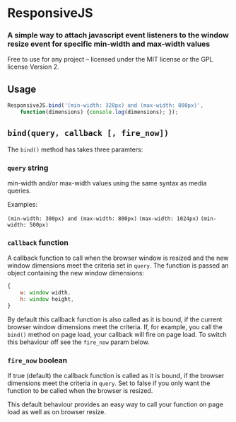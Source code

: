 # ResponsiveJS

### A simple way to attach javascript event listeners to the window resize event for specific min-width and max-width values

Free to use for any project – licensed under the MIT license or the GPL license Version 2.

## Usage

```js
ResponsiveJS.bind('(min-width: 320px) and (max-width: 800px)', 
	function(dimensions) {console.log(dimensions); });
```

## `bind(query, callback [, fire_now])`

The `bind()` method has takes three paramters:

### `query` string
min-width and/or max-width values using the same syntax as media queries. 

Examples:

`(min-width: 300px) and (max-width: 800px)`
`(max-width: 1024px)`
`(min-width: 500px)`

### `callback` function
A callback function to call when the browser window is resized and the new window dimensions meet the criteria set in `query`. The function is passed an object containing the new window dimensions:

```js
{
	w: window width,
	h: window height,
}
```

By default this callback function is also called as it is bound, if the current browser window dimensions meet the criteria. If, for example, you call the `bind()` method on page load, your callback will fire on page load. To switch this behaviour off see the `fire_now` param below.

### `fire_now` boolean
If true (default) the callback function is called as it is bound, if the browser dimensions meet the criteria in `query`. Set to false if you only want the function to be called when the browser is resized.

This default behaviour provides an easy way to call your function on page load as well as on browser resize.